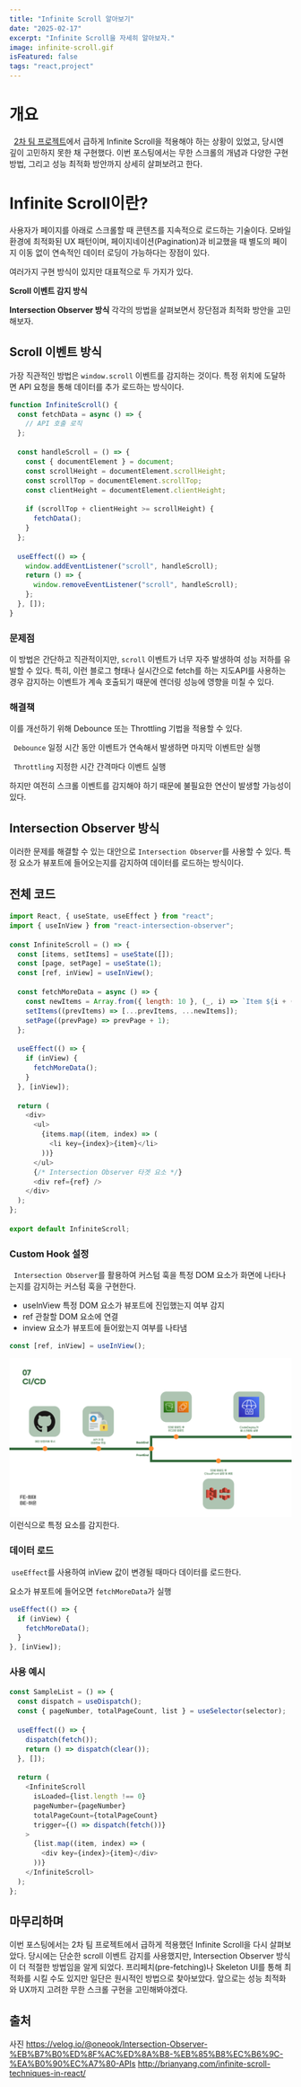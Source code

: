 ```yaml
---
title: "Infinite Scroll 알아보기"
date: "2025-02-17"
excerpt: "Infinite Scroll을 자세히 알아보자."
image: infinite-scroll.gif
isFeatured: false
tags: "react,project"
---
```


# 개요

&nbsp; [2차 팀 프로젝트](https://github.com/JJHHYB/deepvalley-front)에서 급하게 Infinite Scroll을 적용해야 하는 상황이 있었고, 당시엔 깊이 고민하지 못한 채 구현했다. 이번 포스팅에서는 무한 스크롤의 개념과 다양한 구현 방법, 그리고 성능 최적화 방안까지 상세히 살펴보려고 한다.

# Infinite Scroll이란?

사용자가 페이지를 아래로 스크롤할 때 콘텐츠를 지속적으로 로드하는 기술이다. 모바일 환경에 최적화된 UX 패턴이며, 페이지네이션(Pagination)과 비교했을 때 별도의 페이지 이동 없이 연속적인 데이터 로딩이 가능하다는 장점이 있다.

여러가지 구현 방식이 있지만 대표적으로 두 가지가 있다.

**Scroll 이벤트 감지 방식**

**Intersection Observer 방식**
각각의 방법을 살펴보면서 장단점과 최적화 방안을 고민해보자.

## Scroll 이벤트 방식

가장 직관적인 방법은 `window.scroll` 이벤트를 감지하는 것이다. 특정 위치에 도달하면 API 요청을 통해 데이터를 추가 로드하는 방식이다.

```js
function InfiniteScroll() {
  const fetchData = async () => {
    // API 호출 로직
  };

  const handleScroll = () => {
    const { documentElement } = document;
    const scrollHeight = documentElement.scrollHeight;
    const scrollTop = documentElement.scrollTop;
    const clientHeight = documentElement.clientHeight;

    if (scrollTop + clientHeight >= scrollHeight) {
      fetchData();
    }
  };

  useEffect(() => {
    window.addEventListener("scroll", handleScroll);
    return () => {
      window.removeEventListener("scroll", handleScroll);
    };
  }, []);
}
```

### 문제점

이 방법은 간단하고 직관적이지만, `scroll` 이벤트가 너무 자주 발생하여 성능 저하를 유발할 수 있다. 특히, 이런 블로그 형태나 실시간으로 fetch를 하는 지도API를 사용하는 경우 감지하는 이벤트가 계속 호출되기 때문에 렌더링 성능에 영향을 미칠 수 있다.

### 해결책

이를 개선하기 위해 Debounce 또는 Throttling 기법을 적용할 수 있다.

&nbsp; `Debounce` 일정 시간 동안 이벤트가 연속해서 발생하면 마지막 이벤트만 실행

&nbsp; `Throttling` 지정한 시간 간격마다 이벤트 실행

하지만 여전히 스크롤 이벤트를 감지해야 하기 때문에 불필요한 연산이 발생할 가능성이 있다.

## Intersection Observer 방식

이러한 문제를 해결할 수 있는 대안으로 `Intersection Observer`를 사용할 수 있다. 특정 요소가 뷰포트에 들어오는지를 감지하여 데이터를 로드하는 방식이다.

## 전체 코드

```js
import React, { useState, useEffect } from "react";
import { useInView } from "react-intersection-observer";

const InfiniteScroll = () => {
  const [items, setItems] = useState([]);
  const [page, setPage] = useState(1);
  const [ref, inView] = useInView();

  const fetchMoreData = async () => {
    const newItems = Array.from({ length: 10 }, (_, i) => `Item ${i + (page - 1) * 10 + 1}`);
    setItems((prevItems) => [...prevItems, ...newItems]);
    setPage((prevPage) => prevPage + 1);
  };

  useEffect(() => {
    if (inView) {
      fetchMoreData();
    }
  }, [inView]);

  return (
    <div>
      <ul>
        {items.map((item, index) => (
          <li key={index}>{item}</li>
        ))}
      </ul>
      {/* Intersection Observer 타겟 요소 */}
      <div ref={ref} />
    </div>
  );
};

export default InfiniteScroll;
```

### Custom Hook 설정

&nbsp; `Intersection Observer`를 활용하여 커스텀 훅을 특정 DOM 요소가 화면에 나타나는지를 감지하는 커스텀 훅을 구현한다.

- useInView
  특정 DOM 요소가 뷰포트에 진입했는지 여부 감지
- ref
  관찰할 DOM 요소에 연결
- inview
  요소가 뷰포트에 들어왔는지 여부를 나타냄

```js
const [ref, inView] = useInView();
```

![image](image.png)
이런식으로 특정 요소를 감지한다.

### 데이터 로드

&nbsp;`useEffect`를 사용하여 inView 값이 변경될 때마다 데이터를 로드한다.

요소가 뷰포트에 들어오면 `fetchMoreData`가 실행

```jsx
useEffect(() => {
  if (inView) {
    fetchMoreData();
  }
}, [inView]);
```

### 사용 예시

```js
const SampleList = () => {
  const dispatch = useDispatch();
  const { pageNumber, totalPageCount, list } = useSelector(selector);

  useEffect(() => {
    dispatch(fetch());
    return () => dispatch(clear());
  }, []);

  return (
    <InfiniteScroll
      isLoaded={list.length !== 0}
      pageNumber={pageNumber}
      totalPageCount={totalPageCount}
      trigger={() => dispatch(fetch())}
    >
      {list.map((item, index) => (
        <div key={index}>{item}</div>
      ))}
    </InfiniteScroll>
  );
};
```

## 마무리하며

이번 포스팅에서는 2차 팀 프로젝트에서 급하게 적용했던 Infinite Scroll을 다시 살펴보았다. 당시에는 단순한 scroll 이벤트 감지를 사용했지만, Intersection Observer 방식이 더 적절한 방법임을 알게 되었다. 프리페치(pre-fetching)나 Skeleton UI를 통해 최적화를 시킬 수도 있지만 일단은 원시적인 방법으로 찾아보았다. 앞으로는 성능 최적화와 UX까지 고려한 무한 스크롤 구현을 고민해봐야겠다.

## 출처

사진
https://velog.io/@oneook/Intersection-Observer-%EB%B7%B0%ED%8F%AC%ED%8A%B8-%EB%85%B8%EC%B6%9C-%EA%B0%90%EC%A7%80-APIs
http://brianyang.com/infinite-scroll-techniques-in-react/
